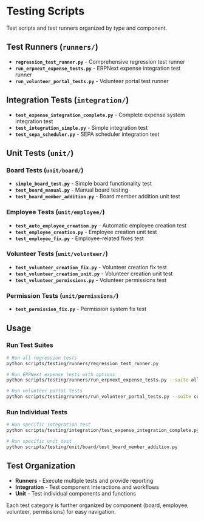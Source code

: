 # Testing Scripts

Test scripts and test runners organized by type and component.

## Test Runners (`runners/`)

- **`regression_test_runner.py`** - Comprehensive regression test runner
- **`run_erpnext_expense_tests.py`** - ERPNext expense integration test runner
- **`run_volunteer_portal_tests.py`** - Volunteer portal test runner

## Integration Tests (`integration/`)

- **`test_expense_integration_complete.py`** - Complete expense system integration test
- **`test_integration_simple.py`** - Simple integration test
- **`test_sepa_scheduler.py`** - SEPA scheduler integration test

## Unit Tests (`unit/`)

### Board Tests (`unit/board/`)
- **`simple_board_test.py`** - Simple board functionality test
- **`test_board_manual.py`** - Manual board testing
- **`test_board_member_addition.py`** - Board member addition unit test

### Employee Tests (`unit/employee/`)
- **`test_auto_employee_creation.py`** - Automatic employee creation test
- **`test_employee_creation.py`** - Employee creation unit test
- **`test_employee_fix.py`** - Employee-related fixes test

### Volunteer Tests (`unit/volunteer/`)
- **`test_volunteer_creation_fix.py`** - Volunteer creation fix test
- **`test_volunteer_creation_unit.py`** - Volunteer creation unit test
- **`test_volunteer_permissions.py`** - Volunteer permissions test

### Permission Tests (`unit/permissions/`)
- **`test_permission_fix.py`** - Permission system fix test

## Usage

### Run Test Suites
```bash
# Run all regression tests
python scripts/testing/runners/regression_test_runner.py

# Run ERPNext expense tests with options
python scripts/testing/runners/run_erpnext_expense_tests.py --suite all --verbose

# Run volunteer portal tests
python scripts/testing/runners/run_volunteer_portal_tests.py --suite core
```

### Run Individual Tests
```bash
# Run specific integration test
python scripts/testing/integration/test_expense_integration_complete.py

# Run specific unit test
python scripts/testing/unit/board/test_board_member_addition.py
```

## Test Organization

- **Runners** - Execute multiple tests and provide reporting
- **Integration** - Test component interactions and workflows
- **Unit** - Test individual components and functions

Each test category is further organized by component (board, employee, volunteer, permissions) for easy navigation.